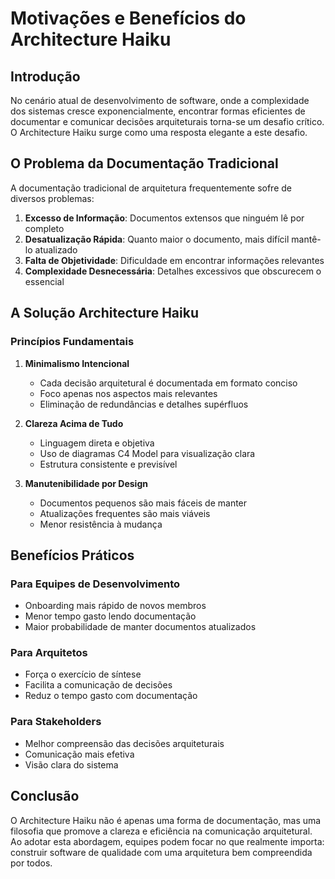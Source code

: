# Motivações e Benefícios do Architecture Haiku

## Introdução

No cenário atual de desenvolvimento de software, onde a complexidade dos sistemas cresce exponencialmente, encontrar formas eficientes de documentar e comunicar decisões arquiteturais torna-se um desafio crítico. O Architecture Haiku surge como uma resposta elegante a este desafio.

## O Problema da Documentação Tradicional

A documentação tradicional de arquitetura frequentemente sofre de diversos problemas:

1. **Excesso de Informação**: Documentos extensos que ninguém lê por completo
2. **Desatualização Rápida**: Quanto maior o documento, mais difícil mantê-lo atualizado
3. **Falta de Objetividade**: Dificuldade em encontrar informações relevantes
4. **Complexidade Desnecessária**: Detalhes excessivos que obscurecem o essencial

## A Solução Architecture Haiku

### Princípios Fundamentais

1. **Minimalismo Intencional**
   - Cada decisão arquitetural é documentada em formato conciso
   - Foco apenas nos aspectos mais relevantes
   - Eliminação de redundâncias e detalhes supérfluos

2. **Clareza Acima de Tudo**
   - Linguagem direta e objetiva
   - Uso de diagramas C4 Model para visualização clara
   - Estrutura consistente e previsível

3. **Manutenibilidade por Design**
   - Documentos pequenos são mais fáceis de manter
   - Atualizações frequentes são mais viáveis
   - Menor resistência à mudança

## Benefícios Práticos

### Para Equipes de Desenvolvimento
- Onboarding mais rápido de novos membros
- Menor tempo gasto lendo documentação
- Maior probabilidade de manter documentos atualizados

### Para Arquitetos
- Força o exercício de síntese
- Facilita a comunicação de decisões
- Reduz o tempo gasto com documentação

### Para Stakeholders
- Melhor compreensão das decisões arquiteturais
- Comunicação mais efetiva
- Visão clara do sistema

## Conclusão

O Architecture Haiku não é apenas uma forma de documentação, mas uma filosofia que promove a clareza e eficiência na comunicação arquitetural. Ao adotar esta abordagem, equipes podem focar no que realmente importa: construir software de qualidade com uma arquitetura bem compreendida por todos. 